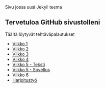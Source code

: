 Sivu jossa uusi Jekyll teema

## Tervetuloa GitHub sivustolleni

Täältä löytyvät tehtäväpalautukset
- [Viikko 1](viikko1.html)
- [Viikko 2](viikko2.md)
- [Viikko 3](./vko3/index.html)
- [Viikko 4](./vko4/index.html)
- [Viikko 5 - Teksti](viikko5.md)
- [Viikko 5 - Sovellus](./vko5/index.html)
- [Viikko 6](./vko6/index.html)
- [Harjoitustyö](./harjoitustyo/index.html)
